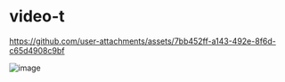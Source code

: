 # video-t


https://github.com/user-attachments/assets/7bb452ff-a143-492e-8f6d-c65d4908c9bf

![image](https://github.com/user-attachments/assets/93d643ad-02c7-4949-9f5f-0300aecd7c26)
